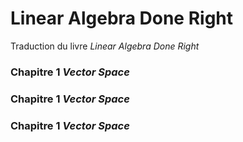 # Linear Algebra Done Right
Traduction du livre *Linear Algebra Done Right*
### Chapitre 1 _Vector Space_

### Chapitre 1 _Vector Space_

### Chapitre 1 _Vector Space_
